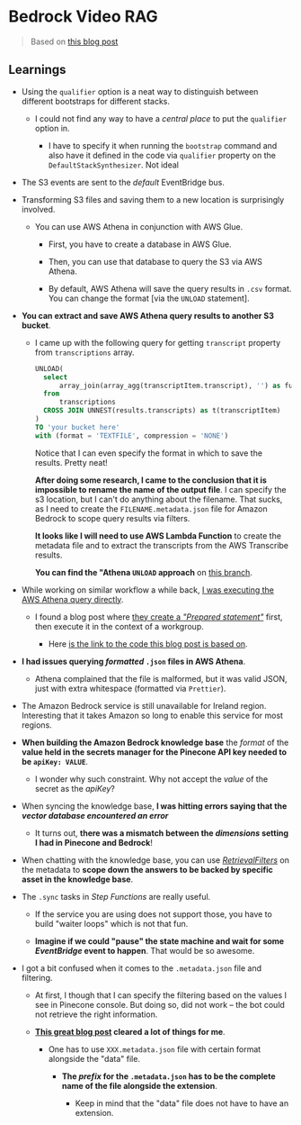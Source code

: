 # Bedrock Video RAG

> Based on [this blog post](https://levelup.gitconnected.com/using-rag-on-media-content-with-bedrock-knowledge-bases-and-amazon-transcribe-92abea166e68)

## Learnings

- Using the `qualifier` option is a neat way to distinguish between different bootstraps for different stacks.

  - I could not find any way to have a _central place_ to put the `qualifier` option in.

    - I have to specify it when running the `bootstrap` command and also have it defined in the code via `qualifier` property on the `DefaultStackSynthesizer`. Not ideal

- The S3 events are sent to the _default_ EventBridge bus.

- Transforming S3 files and saving them to a new location is surprisingly involved.

  - You can use AWS Athena in conjunction with AWS Glue.

    - First, you have to create a database in AWS Glue.

    - Then, you can use that database to query the S3 via AWS Athena.

    - By default, AWS Athena will save the query results in `.csv` format. You can change the format [via the `UNLOAD` statement].

- **You can extract and save AWS Athena query results to another S3 bucket**.

  - I came up with the following query for getting `transcript` property from `transcriptions` array.

    ```sql
    UNLOAD(
      select
          array_join(array_agg(transcriptItem.transcript), '') as fullTranscription
      from
          transcriptions
      CROSS JOIN UNNEST(results.transcripts) as t(transcriptItem)
    )
    TO 'your bucket here'
    with (format = 'TEXTFILE', compression = 'NONE')
    ```

    Notice that I can even specify the format in which to save the results. Pretty neat!

    **After doing some research, I came to the conclusion that it is impossible to rename the name of the output file**. I can specify the s3 location, but I can't do anything about the filename. That sucks, as I need to create the `FILENAME.metadata.json` file for Amazon Bedrock to scope query results via filters.

    **It looks like I will need to use AWS Lambda Function** to create the metadata file and to extract the transcripts from the AWS Transcribe results.

    **You can find the "Athena `UNLOAD` approach** on [this branch](https://github.com/WojciechMatuszewski/bedrock-video-rag/tree/athena-unload).

- While working on similar workflow a while back, [I was executing the AWS Athena query directly](https://github.com/WojciechMatuszewski/serverless-video-transcribe-fun/blob/main/lib/serverless-transcribe-stack.ts#L343).

  - I found a blog post where [they create a _"Prepared statement"_](https://aws.amazon.com/blogs/compute/building-a-low-code-speech-you-know-counter-using-aws-step-functions/) first, then execute it in the context of a workgroup.

    - Here [is the link to the code this blog post is based on](https://github.com/aws-samples/aws-stepfunctions-examples/blob/main/sam/app-low-code-you-know-counter/template.yaml#L245).

- **I had issues querying _formatted_ `.json` files in AWS Athena**.

  - Athena complained that the file is malformed, but it was valid JSON, just with extra whitespace (formatted via `Prettier`).

- The Amazon Bedrock service is still unavailable for Ireland region. Interesting that it takes Amazon so long to enable this service for most regions.

- **When building the Amazon Bedrock knowledge base** the _format_ of the **value held in the secrets manager for the Pinecone API key needed to be `apiKey: VALUE`**.

  - I wonder why such constraint. Why not accept the _value_ of the secret as the _apiKey_?

- When syncing the knowledge base, **I was hitting errors saying that the _vector database encountered an error_**

  - It turns out, **there was a mismatch between the _dimensions_ setting I had in Pinecone and Bedrock**!

- When chatting with the knowledge base, you can use [_RetrievalFilters_](https://docs.aws.amazon.com/bedrock/latest/APIReference/API_agent-runtime_RetrievalFilter.html) on the metadata to **scope down the answers to be backed by specific asset in the knowledge base**.

- The `.sync` tasks in _Step Functions_ are really useful.

  - If the service you are using does not support those, you have to build "waiter loops" which is not that fun.

  - **Imagine if we could "pause" the state machine and wait for some _EventBridge_ event to happen**. That would be so awesome.

- I got a bit confused when it comes to the `.metadata.json` file and filtering.

  - At first, I though that I can specify the filtering based on the values I see in Pinecone console. But doing so, did not work – the bot could not retrieve the right information.

  - **[This great blog post](https://aws.amazon.com/blogs/machine-learning/knowledge-bases-for-amazon-bedrock-now-supports-metadata-filtering-to-improve-retrieval-accuracy/) cleared a lot of things for me**.

    - One has to use `XXX.metadata.json` file with certain format alongside the "data" file.

      - **The _prefix_ for the `.metadata.json` has to be the complete name of the file alongside the extension**.

        - Keep in mind that the "data" file does not have to have an extension.
